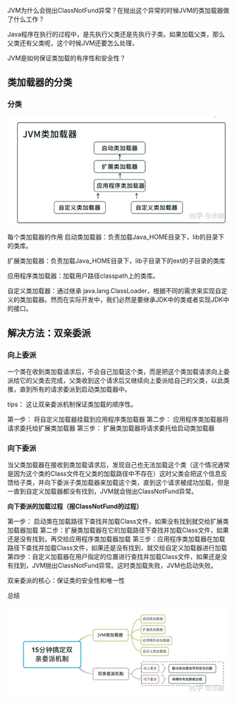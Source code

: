 JVM为什么会抛出ClassNotFund异常？在抛出这个异常的时候JVM的类加载器做了什么工作？

Java程序在执行的过程中，是先执行父类还是先执行子类。如果加载父类，那么父类还有父类呢，这个时候JVM还要怎么处理，

JVM是如何保证类加载的有序性和安全性？

## 类加载器的分类

### 分类

![img.png](img.png)

每个类加载器的作用
启动类加载器：负责加载Java_HOME目录下，lib的目录下的类库。

扩展类加载器：负责加载Java_HOME目录下，lib子目录下的ext的子目录的类库

应用程序类加载器：加载用户路径classpath上的类库。

自定义类加载器：通过继承 java.lang.ClassLoader，根据不同的需求来实现自定义的类加载器。然而在实际开发中，我们必然是要继承JDK中的类或者实现JDK中的接口。

## 解决方法：双亲委派

### 向上委派

一个类在收到类加载请求后，不会自己加载这个类，而是把这个类加载请求向上委派给它的父类去完成，父类收到这个请求后又继续向上委派给自己的父类，以此类推，直到所有的请求委派到启动类加载器中。

tips： 这让双亲委派机制保证类加载的顺序性。

第一步： 将自定义加载器挂载到应用程序类加载器 第二步： 应用程序类加载器将请求委托给扩展类加载器 第三步： 扩展类加载器将请求委托给启动类加载器

### 向下委派

当父类加载器在接收到类加载请求后，发现自己也无法加载这个类（这个情况通常是因为这个类的Class文件在父类的加载路径中不存在）这时父类会把这个信息反馈给子类，并向下委派子类加载器来加载这个类，直到这个请求被成功加载，但是一直到自定义加载器都没有找到，JVM就会抛出ClassNotFund异常。

**向下委派的加载过程（报ClassNotFund的过程）**

第一步： 启动类在加载路径下查找并加载Class文件，如果没有找到就交给扩展类加载器加载 第二步：扩展类加载器在它的加载路径下查找并加载Class文件，如果还是没有找到，再交给应用程序类加载器加载 第三步：应用程序类加载器在加载路径下查找并加载Class文件，如果还是没有找到，就交给自定义加载器进行加载 第四步：自定义加载器在用户指定的位置进行查找并加载Class文件，如果还是没有找到，JVM抛出ClassNotFund异常。这时类加载失败，JVM也启动失败。

双亲委派的核心：保证类的安全性和唯一性

总结

![img_1.png](img_1.png)
